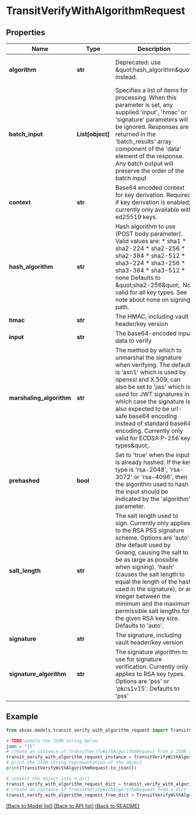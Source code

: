 # TransitVerifyWithAlgorithmRequest


## Properties

Name | Type | Description | Notes
------------ | ------------- | ------------- | -------------
**algorithm** | **str** | Deprecated: use \&quot;hash_algorithm\&quot; instead. | [optional] [default to 'sha2-256']
**batch_input** | **List[object]** | Specifies a list of items for processing. When this parameter is set, any supplied &#39;input&#39;, &#39;hmac&#39; or &#39;signature&#39; parameters will be ignored. Responses are returned in the &#39;batch_results&#39; array component of the &#39;data&#39; element of the response. Any batch output will preserve the order of the batch input | [optional] 
**context** | **str** | Base64 encoded context for key derivation. Required if key derivation is enabled; currently only available with ed25519 keys. | [optional] 
**hash_algorithm** | **str** | Hash algorithm to use (POST body parameter). Valid values are: * sha1 * sha2-224 * sha2-256 * sha2-384 * sha2-512 * sha3-224 * sha3-256 * sha3-384 * sha3-512 * none Defaults to \&quot;sha2-256\&quot;. Not valid for all key types. See note about none on signing path. | [optional] [default to 'sha2-256']
**hmac** | **str** | The HMAC, including vault header/key version | [optional] 
**input** | **str** | The base64-encoded input data to verify | [optional] 
**marshaling_algorithm** | **str** | The method by which to unmarshal the signature when verifying. The default is &#39;asn1&#39; which is used by openssl and X.509; can also be set to &#39;jws&#39; which is used for JWT signatures in which case the signature is also expected to be url-safe base64 encoding instead of standard base64 encoding. Currently only valid for ECDSA P-256 key types\&quot;. | [optional] [default to 'asn1']
**prehashed** | **bool** | Set to &#39;true&#39; when the input is already hashed. If the key type is &#39;rsa-2048&#39;, &#39;rsa-3072&#39; or &#39;rsa-4096&#39;, then the algorithm used to hash the input should be indicated by the &#39;algorithm&#39; parameter. | [optional] 
**salt_length** | **str** | The salt length used to sign. Currently only applies to the RSA PSS signature scheme. Options are &#39;auto&#39; (the default used by Golang, causing the salt to be as large as possible when signing), &#39;hash&#39; (causes the salt length to equal the length of the hash used in the signature), or an integer between the minimum and the maximum permissible salt lengths for the given RSA key size. Defaults to &#39;auto&#39;. | [optional] [default to 'auto']
**signature** | **str** | The signature, including vault header/key version | [optional] 
**signature_algorithm** | **str** | The signature algorithm to use for signature verification. Currently only applies to RSA key types. Options are &#39;pss&#39; or &#39;pkcs1v15&#39;. Defaults to &#39;pss&#39; | [optional] 

## Example

```python
from ahvac.models.transit_verify_with_algorithm_request import TransitVerifyWithAlgorithmRequest

# TODO update the JSON string below
json = "{}"
# create an instance of TransitVerifyWithAlgorithmRequest from a JSON string
transit_verify_with_algorithm_request_instance = TransitVerifyWithAlgorithmRequest.from_json(json)
# print the JSON string representation of the object
print(TransitVerifyWithAlgorithmRequest.to_json())

# convert the object into a dict
transit_verify_with_algorithm_request_dict = transit_verify_with_algorithm_request_instance.to_dict()
# create an instance of TransitVerifyWithAlgorithmRequest from a dict
transit_verify_with_algorithm_request_from_dict = TransitVerifyWithAlgorithmRequest.from_dict(transit_verify_with_algorithm_request_dict)
```
[[Back to Model list]](../README.md#documentation-for-models) [[Back to API list]](../README.md#documentation-for-api-endpoints) [[Back to README]](../README.md)


